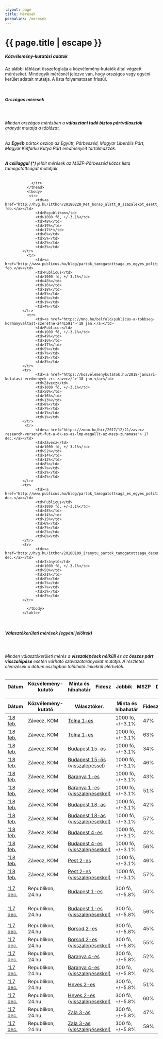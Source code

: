 ```yaml
---
layout: page
title: Mérések
permalink: /meresek
---
```


<h1 class="page-title">{{ page.title | escape }}</h1>

<div class="section">
    <div class="row">
          <div class="col s12">
		  <h5>Közvélemény-kutatási adatok</h5> 
<p class="light">Az alábbi táblázat összefoglalja a közvélemény-kutatók által végzett méréseket. Mindegyik mérésnél jelezve van, hogy országos vagy egyéni kerület adatait mutatja. A lista folyamatosan frissül.</p>
<br/>
<h5 class="center">Országos mérések</h5>
<br/>
<h6>Minden országos mérésben a <strong>választani tudó biztos pártválasztók</strong> arányát mutatja a táblázat.</h6>
<h6>Az <strong>Egyéb</strong> pártok oszlop az Együtt, Párbeszéd, Magyar Liberális Párt, Magyar Kétfarkú Kutya Párt eredményeit tartalmazzák.</h6>
<h6><strong>A csillaggal (*)</strong> jelölt mérések az MSZP-Párbeszéd közös lista támogatottságát mutatják.</h6>
<table class="striped">
              <thead>
                <tr>
					<th>Dátum</th>
                    <th>Közvélemény-kutató</th>
					<th>Minta és hibahatár</th>
					<th>Fidesz</th>
					<th>Jobbik</th>
					<th>MSZP</th>
					<th>DK</th>
					<th>LMP</th>
					<th>MoMo</th>
					<th>Egyéb</th>
					
                </tr>
              </thead>
              <tbody>
			   <tr>
				  <td><a href="http://hvg.hu/itthon/20180228_Ket_honap_alatt_9_szazalekot_esett_a_Fidesz">'18 feb.</a></td>
                  <td>Republikon</td>
				  <td>1000 fő, +/-3.1%</td>
				  <td>48%</td>
				  <td>19%</td>
				  <td>17%*</td>
				  <td>6%</td>
				  <td>5%</td>
				  <td>2%</td>
				  <td>3%</td>
			</tr>
			  <tr>
				  <td><a href="http://www.publicus.hu/blog/partok_tamogatottsaga_es_egyes_politikusok_nepszersege_2018_februar/">'18 feb.</a></td>
                  <td>Publicus</td>
				  <td>1000 fő, +/-3.1%</td>
				  <td>48%</td>
				  <td>16%</td>
				  <td>18%</td>
				  <td>5%</td>
				  <td>8%</td>
				  <td>1%</td>
				  <td>4%</td>
			</tr>
			  <tr>
				  <td><a href="https://mno.hu/belfold/publicus-a-tobbseg-kormanyvaltast-szeretne-2441591">'18 jan.</a></td>
                  <td>Publicus</td>
				  <td>1000 fő, +/-3.1%</td>
				  <td>49%</td>
				  <td>16%</td>
				  <td>17%</td>
				  <td>5%</td>
				  <td>7%</td>
				  <td>1%</td>
				  <td>3%</td>
			</tr>
			<tr>
				  <td><a href="https://kozvelemenykutatok.hu/2018-januari-kutatasi-eredmenyek-zri-zavecz/">'18 jan.</a></td>
                  <td>Závecz</td>
				  <td>1000 fő, +/-3.1%</td>
				  <td>50%</td>
				  <td>16%</td>
				  <td>13%</td>
				  <td>8%</td>
				  <td>7%</td>
				  <td>1%</td>
				  <td>1%</td>
			</tr>
             <tr>
				  <td><a href="https://zoom.hu/hir/2017/12/21/zavecz-research-versenyt-fut-a-dk-es-az-lmp-megallt-az-mszp-zuhanasa">'17 dec.</a></td>
                  <td>Závecz</td>
				  <td>1000 fő, +/-3.1%</td>
				  <td>52%</td>
				  <td>14%</td>
				  <td>12%</td>
				  <td>8%</td>
				  <td>7%</td>
				  <td>2%</td>
				  <td>4%</td>
			</tr>
			<tr>
				  <td><a href="http://www.publicus.hu/blog/partok_tamogatottsaga_es_egyes_politikusok_nepszerusege_2017_december/">'17 dec.</a></td>
                  <td>Publicus</td>
				  <td>1000 fő, +/-3.1%</td>
				  <td>48%</td>
				  <td>14%</td>
				  <td>15%</td>
				  <td>6%</td>
				  <td>7%</td>
				  <td>2%</td>
				  <td>8%</td>
			</tr>
			<tr>
				  <td><a href="http://hvg.hu/itthon/20180109_iranytu_partok_tamogatottsaga_december">'17 dec.</a></td>
                  <td>Iránytű</td>
				  <td>1000 fő, +/-3.1%</td>
				  <td>50%</td>
				  <td>21%</td>
				  <td>8%</td>
				  <td>7%</td>
				  <td>7%</td>
				  <td>3%</td>
				  <td>3%</td>
			</tr>
		
              </tbody>
            </table>
<br/>
<h5 class="center">Választókerületi mérések (egyéni jelöltek)</h5>
<br/>
<h6>Minden választókerületi mérés a <strong>visszalépések nélküli</strong> és az <strong>összes párt visszalépése</strong> esetén várható szavazatarányokat mutatja. A részletes elemzések a dátum oszlopban található linkekről elérhetők.</h6>
<table class="striped">
              <thead>
                <tr>
					<th>Dátum</th>
                    <th>Közvélemény-kutató</th>
					<th>Választóker.</th>
					<th>Minta és hibahatár</th>
					<th>Fidesz</th>
					<th>Jobbik</th>
					<th>MSZP</th>
					<th>DK</th>
					<th>LMP</th>
					<th>MoMo</th>
					<th>Egyéb</th>
                </tr>
              </thead>
              <tbody>
			  <tr>
				  <td><a href="https://kozosorszagmozgalom.hu/kvkutatas_tol01/">'18 feb.</a></td>
                  <td>Závecz, KOM</td>
				  <td><a href="../to1">Tolna 1-es</a></td>
				  <td>1000 fő, +/-3.1%</td>
				  <td>47%</td>
				  <td>16%</td>
				  <td>18</td>
				  <td>__</td>
				  <td>15%</td>
				  <td>4%</td>
				  <td>__</td>
			</tr>    
			<tr>
				  <td><a href="https://kozosorszagmozgalom.hu/kvkutatas_tol01/">'18 feb.</a></td>
                  <td>Závecz, KOM</td>
				  <td><a href="../to1">Tolna 1-es</a></td>
				  <td>1000 fő, +/-3.1%</td>
				  <td>63%</td>
				  <td>__</td>
				  <td>__</td>
				  <td>__</td>
				  <td>37%</td>
				  <td>__</td>
				  <td>__</td>
			</tr>    
			  <tr>
				  <td><a href="https://kozosorszagmozgalom.hu/kvkutatas_bud15/">'18 feb.</a></td>
                  <td>Závecz, KOM</td>
				  <td><a href="../bp15">Budapest 15-ös</a></td>
				  <td>1000 fő, +/-3.1%</td>
				  <td>34%</td>
				  <td>30%</td>
				  <td>16</td>
				  <td>__</td>
				  <td>14%</td>
				  <td>3%</td>
				  <td>3%</td>
			</tr>    
			<tr>
				  <td><a href="https://kozosorszagmozgalom.hu/kvkutatas_bud15/">'18 feb.</a></td>
                  <td>Závecz, KOM</td>
				  <td><a href="../bp15">Budapest 15-ös (visszalépéssel)</a></td>
				  <td>1000 fő, +/-3.1%</td>
				  <td>46%</td>
				  <td>54%</td>
				  <td>__</td>
				  <td>__</td>
				  <td>__</td>
				  <td>__</td>
				  <td>__</td>
			</tr>    
			  	   <tr>
				  <td><a href="https://kozosorszagmozgalom.hu/kvkutatas_bar01/">'18 feb.</a></td>
                  <td>Závecz, KOM</td>
				  <td><a href="../ba1">Baranya 1-es</a></td>
				  <td>1000 fő, +/-3.1%</td>
				  <td>43%</td>
				  <td>16%</td>
				  <td>__</td>
				  <td>__</td>
				  <td>13%</td>
				  <td>3%</td>
				  <td>26% (Mellár)</td>
			</tr>   
			 <tr>
				  <td><a href="https://kozosorszagmozgalom.hu/kvkutatas_bar01/">'18 feb.</a></td>
                  <td>Závecz, KOM</td>
				  <td><a href="../ba1">Baranya 1-es (visszalépésekkel)</a></td>
				  <td>1000 fő, +/-3.1%</td>
				  <td>51%</td>
				  <td>__</td>
				  <td>__</td>
				  <td>__</td>
				  <td>__</td>
				  <td>__</td>
				  <td>49% (Mellár)</td>
			</tr>    
			  <tr>
				  <td><a href="https://kozosorszagmozgalom.hu/kvkutatas_bud18/">'18 feb.</a></td>
                  <td>Závecz, KOM</td>
				  <td><a href="../bp18">Budapest 18-as</a></td>
				  <td>1000 fő, +/-3.1%</td>
				  <td>42%</td>
				  <td>12%</td>
				  <td>26</td>
				  <td>__</td>
				  <td>9%</td>
				  <td>4%</td>
				  <td>8% (Együtt)</td>
			</tr>    
			<tr>
				  <td><a href="https://kozosorszagmozgalom.hu/kvkutatas_bud18/">'18 feb.</a></td>
                  <td>Závecz, KOM</td>
				  <td><a href="../bp18">Budapest 18-as (visszalépésekkel)</a></td>
				  <td>1000 fő, +/-3.1%</td>
				  <td>57%</td>
				  <td>__</td>
				  <td>43%</td>
				  <td>__</td>
				  <td>__</td>
				  <td>__</td>
				  <td>__</td>
			</tr>    
			  <tr>
				  <td><a href="https://kozosorszagmozgalom.hu/kvkutatas_bud04/">'18 feb.</a></td>
                  <td>Závecz, KOM</td>
				  <td><a href="../bp4">Budapest 4-es</a></td>
				  <td>1000 fő, +/-3.1%</td>
				  <td>42%</td>
				  <td>11%</td>
				  <td>__</td>
				  <td>25%</td>
				  <td>15%</td>
				  <td>8%</td>
				  <td>__</td>
			</tr>    
			<tr>
				  <td><a href="https://kozosorszagmozgalom.hu/kvkutatas_bud04/">'18 feb.</a></td>
                  <td>Závecz, KOM</td>
				  <td><a href="../bp4">Budapest 4-es (visszalépésekkel)</a></td>
				  <td>1000 fő, +/-3.1%</td>
				  <td>56%</td>
				  <td>__</td>
				  <td>__</td>
				  <td>__</td>
				  <td>44%</td>
				  <td>__</td>
				  <td>__</td>
			</tr>    
			<tr>
				  <td><a href="https://kozosorszagmozgalom.hu/kvkutatas_pes02/">'18 feb.</a></td>
                  <td>Závecz, KOM</td>
				  <td><a href="../pe2">Pest 2-es</a></td>
				  <td>1000 fő, +/-3.1%</td>
				  <td>46%</td>
				  <td>17%</td>
				  <td>__</td>
				  <td>12</td>
				  <td>20%</td>
				  <td>5%</td>
				  <td>__</td>
			</tr>    
			<tr>
				  <td><a href="https://kozosorszagmozgalom.hu/kvkutatas_pes02/">'18 feb.</a></td>
                  <td>Závecz, KOM</td>
				  <td><a href="../pe2">Pest 2-es (visszalépésekkel)</a></td>
				  <td>1000 fő, +/-3.1%</td>
				  <td>57%</td>
				  <td>__</td>
				  <td>__</td>
				  <td>__</td>
				  <td>43%</td>
				  <td>__</td>
				  <td>__</td>
			</tr>    
             <tr>
				  <td><a href="https://24.hu/belfold/2017/12/08/az-ismeretlen-fideszes-is-nyerne-juhasz-peter-es-fekete-gyor-korzeteben">'17 dec.</a></td>
                  <td>Republikon, 24.hu</td>
				  <td><a href="../bp1">Budapest 1-es</a></td>
				  <td>300 fő, +/-5.8%</td>
				  <td>50%</td>
				  <td>6%</td>
				  <td>8%</td>
				  <td>__</td>
				  <td>12%</td>
				  <td>6%</td>
				  <td>14% (Juhász Péter)</td>
			</tr>    
			<tr>
				  <td><a href="https://24.hu/belfold/2017/12/08/az-ismeretlen-fideszes-is-nyerne-juhasz-peter-es-fekete-gyor-korzeteben">'17 dec.</a></td>
                  <td>Republikon, 24.hu</td>
				  <td><a href="../bp1">Budapest 1-es (visszalépésekkel)</a></td>
				  <td>300 fő, +/-5.8%</td>
				  <td>56%</td>
				  <td>__</td>
				  <td>__</td>
				  <td>__</td>
				  <td>__</td>
				  <td>__</td>
				  <td>44% (Juhász Péter)</td>
			</tr>			
			<tr>
				  <td><a href="https://24.hu/belfold/2017/12/07/mar-acelvaros-is-narancssarga-igy-ne-lenne-ujabb-ketharmad/">'17 dec.</a></td>
                  <td>Republikon, 24.hu</td>
				  <td><a href="../baz2">Borsod 2-es</a></td>
				  <td>300 fő, +/-5.8%</td>
				  <td>45%</td>
				  <td>26%</td>
				  <td>19%</td>
				  <td>__</td>
				  <td>7%</td>
				  <td>1%</td>
				  <td>2%</td>
			</tr>				
			<tr>
				  <td><a href="https://24.hu/belfold/2017/12/07/mar-acelvaros-is-narancssarga-igy-ne-lenne-ujabb-ketharmad/">'17 dec.</a></td>
                  <td>Republikon, 24.hu</td>
				  <td><a href="../baz2">Borsod 2-es (visszalépésekkel)</a></td>
				  <td>300 fő, +/-5.8%</td>
				  <td>55%</td>
				  <td>45%</td>
				  <td>__</td>
				  <td>__</td>
				  <td>__</td>
				  <td>__</td>
				  <td>__</td>
			</tr>	
			<tr>
				  <td><a href="https://24.hu/kozelet/2017/12/11/nyomorgo-aprofalvas-videken-is-50-felett-a-fidesz/">'17 dec.</a></td>
                  <td>Republikon, 24.hu</td>
				  <td><a href="../ba4">Baranya 4-es</a></td>
				  <td>300 fő, +/-5.8%</td>
				  <td>52%</td>
				  <td>15%</td>
				  <td>14%</td>
				  <td>5%</td>
				  <td>5%</td>
				  <td>2%</td>
				  <td>7%</td>
			</tr>	
			<tr>
				  <td><a href="https://24.hu/kozelet/2017/12/11/nyomorgo-aprofalvas-videken-is-50-felett-a-fidesz/">'17 dec.</a></td>
                  <td>Republikon, 24.hu</td>
				  <td><a href="../ba4">Baranya 4-es (visszalépésekkel)</a></td>
				  <td>300 fő, +/-5.8%</td>
				  <td>62%</td>
				  <td>38%</td>
				  <td>__</td>
				  <td>__</td>
				  <td>__</td>
				  <td>__</td>
				  <td>__</td>
			</tr>	
			<tr>
				  <td><a href="https://24.hu/kozelet/2017/12/12/vonanak-egyelore-semmi-de-semmi-eselye-gyongyoson/">'17 dec.</a></td>
                  <td>Republikon, 24.hu</td>
				  <td><a href="../he2">Heves 2-es</a></td>
				  <td>300 fő, +/-5.8%</td>
				  <td>51%</td>
				  <td>26%</td>
				  <td>18%</td>
				  <td>__</td>
				  <td>3%</td>
				  <td>__</td>
				  <td>2%</td>
			</tr>	
			<tr>
				  <td><a href="https://24.hu/kozelet/2017/12/12/vonanak-egyelore-semmi-de-semmi-eselye-gyongyoson/">'17 dec.</a></td>
                  <td>Republikon, 24.hu</td>
				  <td><a href="../he2">Heves 2-es (visszalépésekkel)</a></td>
				  <td>300 fő, +/-5.8%</td>
				  <td>60%</td>
				  <td>__</td>
				  <td>40%</td>
				  <td>__</td>
				  <td>__</td>
				  <td>__</td>
				  <td>__</td>
			</tr>	
			<tr>
				  <td><a href="https://24.hu/kozelet/2017/12/13/talaltunk-egy-korzetet-ahol-50-alatt-van-a-fidesz/">'17 dec.</a></td>
                  <td>Republikon, 24.hu</td>
				  <td><a href="../za3">Zala 3-as</a></td>
				  <td>300 fő, +/-5.8%</td>
				  <td>47%</td>
				  <td>22%</td>
				  <td>12%</td>
				  <td>6%</td>
				  <td>5%</td>
				  <td>4%</td>
				  <td>4%</td>
			</tr>	
			<tr>
				  <td><a href="https://24.hu/kozelet/2017/12/13/talaltunk-egy-korzetet-ahol-50-alatt-van-a-fidesz/">'17 dec.</a></td>
                  <td>Republikon, 24.hu</td>
				  <td><a href="../za3">Zala 3-as (visszalépésekkel)</a></td>
				  <td>300 fő, +/-5.8%</td>
				  <td>59%</td>
				  <td>41%</td>
				  <td>__</td>
				  <td>__</td>
				  <td>__</td>
				  <td>__</td>
				  <td>__</td>
			</tr>
              </tbody>
            </table>